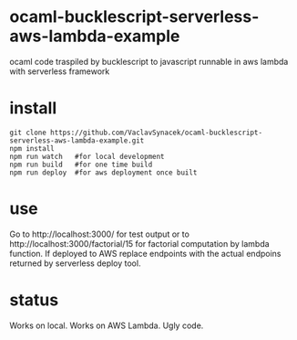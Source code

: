 # ocaml-bucklescript-serverless-aws-lambda-example
ocaml code traspiled by bucklescript to javascript runnable in aws lambda with serverless framework

# install
```
git clone https://github.com/VaclavSynacek/ocaml-bucklescript-serverless-aws-lambda-example.git
npm install
npm run watch   #for local development
npm run build   #for one time build
npm run deploy  #for aws deployment once built
```

# use
Go to http://localhost:3000/ for test output or to http://localhost:3000/factorial/15 for factorial computation by lambda function. If deployed to AWS replace endpoints with the actual endpoins returned by serverless deploy tool.

# status
Works on local.
Works on AWS Lambda.
Ugly code.